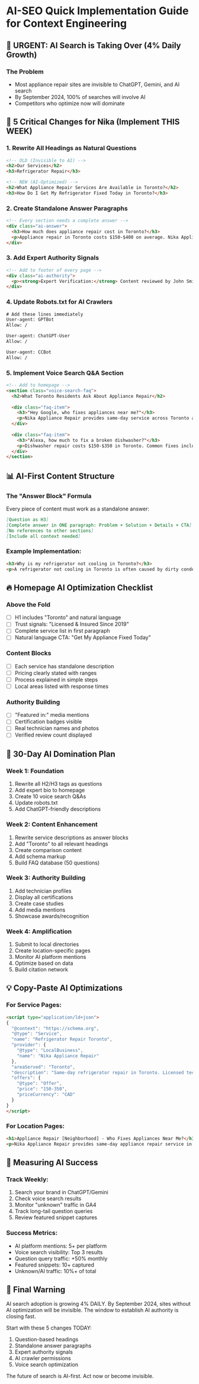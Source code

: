 # AI-SEO Quick Implementation Guide for Context Engineering

## 🚨 URGENT: AI Search is Taking Over (4% Daily Growth)

### The Problem
- Most appliance repair sites are invisible to ChatGPT, Gemini, and AI search
- By September 2024, 100% of searches will involve AI
- Competitors who optimize now will dominate

## 🎯 5 Critical Changes for Nika (Implement THIS WEEK)

### 1. Rewrite All Headings as Natural Questions
```html
<!-- OLD (Invisible to AI) -->
<h2>Our Services</h2>
<h3>Refrigerator Repair</h3>

<!-- NEW (AI-Optimized) -->
<h2>What Appliance Repair Services Are Available in Toronto?</h2>
<h3>How Do I Get My Refrigerator Fixed Today in Toronto?</h3>
```

### 2. Create Standalone Answer Paragraphs
```html
<!-- Every section needs a complete answer -->
<div class="ai-answer">
  <h3>How much does appliance repair cost in Toronto?</h3>
  <p>Appliance repair in Toronto costs $150-$400 on average. Nika Appliance Repair charges $80 for diagnostics (waived with repair), $150-$250 for minor repairs like belts or thermostats, and $250-$400 for major repairs like control boards or compressors. All repairs include a 90-day warranty and same-day service. Call 437-747-6737 for exact pricing.</p>
</div>
```

### 3. Add Expert Authority Signals
```html
<!-- Add to footer of every page -->
<div class="ai-authority">
  <p><strong>Expert Verification:</strong> Content reviewed by John Smith, Senior Technician with 15 years experience. Licensed by Ontario College of Trades (#12345). Factory certified for LG, Samsung, Whirlpool, GE, and 20+ brands.</p>
</div>
```

### 4. Update Robots.txt for AI Crawlers
```txt
# Add these lines immediately
User-agent: GPTBot
Allow: /

User-agent: ChatGPT-User
Allow: /

User-agent: CCBot
Allow: /
```

### 5. Implement Voice Search Q&A Section
```html
<!-- Add to homepage -->
<section class="voice-search-faq">
  <h2>What Toronto Residents Ask About Appliance Repair</h2>
  
  <div class="faq-item">
    <h3>"Hey Google, who fixes appliances near me?"</h3>
    <p>Nika Appliance Repair provides same-day service across Toronto and GTA. We fix all major appliances within 2 hours. Licensed, insured, with 5,200+ happy customers. Call 437-747-6737.</p>
  </div>
  
  <div class="faq-item">
    <h3>"Alexa, how much to fix a broken dishwasher?"</h3>
    <p>Dishwasher repair costs $150-$350 in Toronto. Common fixes include cleaning sensors ($150), replacing pumps ($250), or fixing control boards ($350). Nika offers transparent pricing with no hidden fees.</p>
  </div>
</section>
```

## 📊 AI-First Content Structure

### The "Answer Block" Formula
Every piece of content must work as a standalone answer:

```markdown
[Question as H3]
[Complete answer in ONE paragraph: Problem + Solution + Details + CTA]
[No references to other sections]
[Include all context needed]
```

### Example Implementation:
```html
<h3>Why is my refrigerator not cooling in Toronto?</h3>
<p>A refrigerator not cooling in Toronto is often caused by dirty condenser coils, faulty door seals, or compressor issues, especially during humid summers. Nika Appliance Repair diagnoses and fixes all cooling problems within 2 hours for $150-$350. Our licensed technicians carry parts for all major brands and offer same-day service with a 90-day warranty. Call 437-747-6737 for immediate help.</p>
```

## 🔥 Homepage AI Optimization Checklist

### Above the Fold
- [ ] H1 includes "Toronto" and natural language
- [ ] Trust signals: "Licensed & Insured Since 2019"
- [ ] Complete service list in first paragraph
- [ ] Natural language CTA: "Get My Appliance Fixed Today"

### Content Blocks
- [ ] Each service has standalone description
- [ ] Pricing clearly stated with ranges
- [ ] Process explained in simple steps
- [ ] Local areas listed with response times

### Authority Building
- [ ] "Featured in:" media mentions
- [ ] Certification badges visible
- [ ] Real technician names and photos
- [ ] Verified review count displayed

## 🚀 30-Day AI Domination Plan

### Week 1: Foundation
1. Rewrite all H2/H3 tags as questions
2. Add expert bio to homepage
3. Create 10 voice search Q&As
4. Update robots.txt
5. Add ChatGPT-friendly descriptions

### Week 2: Content Enhancement
1. Rewrite service descriptions as answer blocks
2. Add "Toronto" to all relevant headings
3. Create comparison content
4. Add schema markup
5. Build FAQ database (50 questions)

### Week 3: Authority Building
1. Add technician profiles
2. Display all certifications
3. Create case studies
4. Add media mentions
5. Showcase awards/recognition

### Week 4: Amplification
1. Submit to local directories
2. Create location-specific pages
3. Monitor AI platform mentions
4. Optimize based on data
5. Build citation network

## 💡 Copy-Paste AI Optimizations

### For Service Pages:
```html
<script type="application/ld+json">
{
  "@context": "https://schema.org",
  "@type": "Service",
  "name": "Refrigerator Repair Toronto",
  "provider": {
    "@type": "LocalBusiness",
    "name": "Nika Appliance Repair"
  },
  "areaServed": "Toronto",
  "description": "Same-day refrigerator repair in Toronto. Licensed technicians fix all brands in 2 hours. $150-$350 average cost. 90-day warranty.",
  "offers": {
    "@type": "Offer",
    "price": "150-350",
    "priceCurrency": "CAD"
  }
}
</script>
```

### For Location Pages:
```html
<h1>Appliance Repair [Neighborhood] - Who Fixes Appliances Near Me?</h1>
<p>Nika Appliance Repair provides same-day appliance repair service in [Neighborhood], Toronto. Our licensed technicians arrive within 45 minutes to fix refrigerators, washers, dryers, dishwashers, ovens, and stoves from all major brands. With 5,200+ satisfied customers and a 90-day warranty, we're [Neighborhood]'s trusted choice for appliance repair. Call 437-747-6737 for immediate service.</p>
```

## 🎯 Measuring AI Success

### Track Weekly:
1. Search your brand in ChatGPT/Gemini
2. Check voice search results
3. Monitor "unknown" traffic in GA4
4. Track long-tail question queries
5. Review featured snippet captures

### Success Metrics:
- AI platform mentions: 5+ per platform
- Voice search visibility: Top 3 results
- Question query traffic: +50% monthly
- Featured snippets: 10+ captured
- Unknown/AI traffic: 10%+ of total

## 🚨 Final Warning

AI search adoption is growing 4% DAILY. By September 2024, sites without AI optimization will be invisible. The window to establish AI authority is closing fast.

Start with these 5 changes TODAY:
1. Question-based headings
2. Standalone answer paragraphs
3. Expert authority signals
4. AI crawler permissions
5. Voice search optimization

The future of search is AI-first. Act now or become invisible.